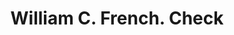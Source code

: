 ---
doi: 10.7916/D85M7HW9
date_other: '1880'
date_other_textual: 1880-1889
form: printed ephemera
genre:
- Checks (bank checks)
name:
- William C. French
object_in_context_url: https://biggert.cul.columbia.edu/items/view/ave_biggert_01800
subject_hierarchical_geographic:
- Boston, Massachusetts, United States
subject_name:
- William C. French
title: William C. French. Check
sort_title: William C. French. Check
call_number: ave_biggert_01800
coordinates:
- 42.35805555555556,-71.06361111111111
pid: ave_biggert_01800
identifiers: ave_biggert_01800
thumbnail: https://derivativo-1.library.columbia.edu/iiif/2/ldpd:490823/full/!256,256/0/native.jpg
permalink: /biggert/ave_biggert_01800/
layout: iiif-image-page
---